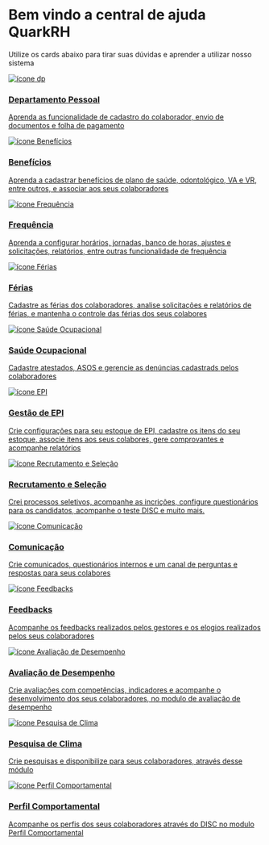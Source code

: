 <div class="container_home">
    <h1>Bem vindo a central de ajuda Quark<span>RH</span></h1>
    <p>Utilize os cards abaixo para tirar suas dúvidas e aprender a utilizar nosso sistema</p>
</div>
<div class="container_cards">
<a href="dp/">
<div class="card">
    <img src="/assets/img/dp.svg" alt="ícone dp" class="icon_default_size" />
    <h3>Departamento Pessoal</h3>
    <p>Aprenda as funcionalidade de cadastro do colaborador, envio de documentos e folha de pagamento</p>
</div>
</a>

<a href="">
<div class="card">
    <img src="/assets/img/beneficios.svg" alt="ícone Benefícios" class="icon_default_size" />
    <h3>Benefícios</h3>
    <p>Aprenda a cadastrar benefícios de plano de saúde, odontológico, VA e VR, entre outros, e associar aos seus colaboradores</p>
</div>
</a>

<a href="">
<div class="card">
    <img src="/assets/img/frequencia.svg" alt="ícone Frequência" class="icon_default_size" />
    <h3>Frequência</h3>
    <p>Aprenda a configurar horários, jornadas, banco de horas, ajustes e solicitações, relatórios, entre outras funcionalidade de frequência</p>
</div>
</a>

<a href="">
<div class="card">
    <img src="/assets/img/ferias.svg" alt="ícone Férias" class="icon_default_size" />
    <h3>Férias</h3>
    <p>Cadastre as férias dos colaboradores, analise solicitações e relatórios de férias, e mantenha o controle das férias dos seus colabores</p>
</div>
</a>

<a href="">
<div class="card">
    <img src="/assets/img/saude.svg" alt="ícone Saúde Ocupacional" class="icon_default_size" />
    <h3>Saúde Ocupacional</h3>
    <p>Cadastre atestados, ASOS e gerencie as denúncias cadastrads pelos colaboradores</p>
</div>
</a>

<a href="">
<div class="card">
    <img src="/assets/img/gestao_epi.svg" alt="ícone EPI" class="icon_default_size" />
    <h3>Gestão de EPI</h3>
    <p>Crie configurações para seu estoque de EPI, cadastre os itens do seu estoque, associe itens aos seus colabores, gere comprovantes e acompanhe relatórios</p>
</div>
</a>

<a href="">
<div class="card">
    <img src="/assets/img/recrutamento.svg" alt="ícone Recrutamento e Seleção" class="icon_default_size" /> 
    <h3>Recrutamento e Seleção</h3>
    <p>Crei processos seletivos, acompanhe as incrições, configure questionários para os candidatos, acompanhe o teste DISC e muito mais. </p>
</div>
</a>

<a href="">
<div class="card">
    <img src="/assets/img/comunicacao.svg" alt="ícone Comunicação" class="icon_default_size" /> 
    <h3>Comunicação</h3>
    <p>Crie comunicados, questionários internos e um canal de perguntas e respostas para seus colabores</p>
</div>
</a>

<a href="">
<div class="card">
    <img src="/assets/img/feedback.svg" alt="ícone Feedbacks" class="icon_default_size" />
    <h3>Feedbacks</h3>
    <p>Acompanhe os feedbacks realizados pelos gestores e os elogios realizados pelos seus colaboradores</p>
</div>
</a>

<a href="">
<div class="card">
    <img src="/assets/img/avaliacao.svg" alt="ícone Avaliação de Desempenho" class="icon_default_size" />
    <h3>Avaliação de Desempenho</h3>
    <p>Crie avaliações com competências, indicadores e acompanhe o desenvolvimento dos seus colaboradores, no modulo de avaliação de desempenho</p>
</div>
</a>

<a href="">
<div class="card">
    <img src="/assets/img/pesquisa_clima.svg" alt="ícone Pesquisa de Clima" class="icon_default_size" />
    <h3>Pesquisa de Clima</h3>
    <p>Crie pesquisas e disponibilize para seus colaboradores, através desse módulo</p>
</div>
</a>

<a href="">
<div class="card">
    <img src="/assets/img/disc-icon.png" alt="ícone Perfil Comportamental" class="icon_default_size" />
    <h3>Perfil Comportamental</h3>
    <p>Acompanhe os perfis dos seus colaboradores através do DISC no modulo Perfil Comportamental </p>
</div>
</a>

</div>
